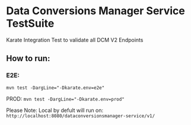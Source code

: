 # Data Conversions Manager Service TestSuite

Karate Integration Test to validate all DCM V2 Endpoints


## How to run:

### E2E:
`mvn test -DargLine="-Dkarate.env=e2e"`

PROD:
`mvn test -DargLine="-Dkarate.env=prod"`

Please Note: Local by defult will run on:
`http://localhost:8080/dataconversionsmanager-service/v1/`

